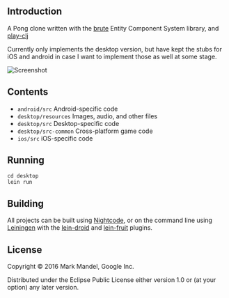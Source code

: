 ## Introduction

A Pong clone written with the [brute](https://www.github.com/markmandel/brute) Entity Component System library, and [play-clj](https://github.com/oakes/play-clj)

Currently only implements the desktop version, but have kept the stubs for iOS and android in case
I want to implement those as well at some stage.

![Screenshot](screen.png)

## Contents

* `android/src` Android-specific code
* `desktop/resources` Images, audio, and other files
* `desktop/src` Desktop-specific code
* `desktop/src-common` Cross-platform game code
* `ios/src` iOS-specific code

## Running

```
cd desktop
lein run
```

## Building

All projects can be built using [Nightcode](https://nightcode.info/), or on the command line using [Leiningen](https://github.com/technomancy/leiningen) with the [lein-droid](https://github.com/clojure-android/lein-droid) and [lein-fruit](https://github.com/oakes/lein-fruit) plugins.

## License

Copyright © 2016 Mark Mandel, Google Inc.

Distributed under the Eclipse Public License either version 1.0 or (at your option) any later version.